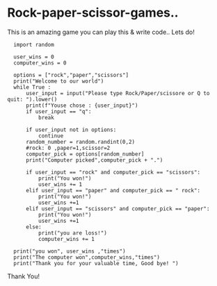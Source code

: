 # Rock-paper-scissor-games..

This is an amazing game you can play this & write code.. Lets do! 

      import random

      user_wins = 0
      computer_wins = 0

      options = ["rock","paper","scissors"]
      print("Welcome to our world")
      while True :
          user_input = input("Please type Rock/Paper/scissore or Q to quit: ").lower()
          print(f"Youse chose : {user_input}")
          if user_input == "q":
              break

          if user_input not in options:
              continue
          random_number = random.randint(0,2)
          #rock: 0 ,paper=1,scissor=2
          computer_pick = options[random_number]
          print("Computer picked",computer_pick + ".")

          if user_input == "rock" and computer_pick == "scissors":
              print("You won!")
              user_wins += 1
          elif user_input == "paper" and computer_pick == " rock":
              print("You won!")
              user_wins +=1
          elif user_input == "scissors" and computer_pick == "paper":
              print("You won!")
              user_wins +=1
          else:
              print("you are loss!")
              computer_wins += 1

      print("you won", user_wins ,"times")
      print("The computer won",computer_wins,"times")
      print("Thank you for your valuable time, Good bye! ")


Thank You!

